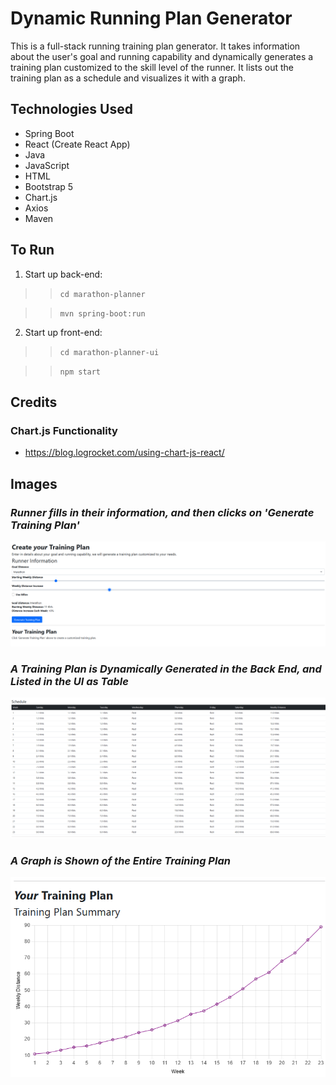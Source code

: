 # Dynamic Running Plan Generator

This is a full-stack running training plan generator. It takes information about the user's goal and running capability and dynamically generates a training plan customized to the skill level of the runner. It lists out the training plan as a schedule and visualizes it with a graph.

## Technologies Used

- Spring Boot
- React (Create React App)
- Java
- JavaScript
- HTML
- Bootstrap 5
- Chart.js
- Axios
- Maven

## To Run

1.  Start up back-end:

> > `cd marathon-planner`

> > `mvn spring-boot:run`

2. Start up front-end:

> > `cd marathon-planner-ui`

> > `npm start`

## Credits

### Chart.js Functionality

- https://blog.logrocket.com/using-chart-js-react/

## Images

### _Runner fills in their information, and then clicks on 'Generate Training Plan'_

![Runner Training Plan Form](images/runnerForm.png)

### _A Training Plan is Dynamically Generated in the Back End, and Listed in the UI as Table_

![Generated Marathon Training Plan Schedule](images/trainingPlanSchedule.png)

### _A Graph is Shown of the Entire Training Plan_

![Line Chart of Training Plan](images/trainingPlanGraph.png)
